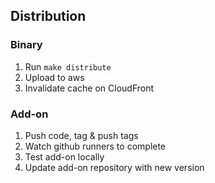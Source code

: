 
## Distribution

### Binary

1. Run `make distribute`
2. Upload to aws
3. Invalidate cache on CloudFront

### Add-on

1. Push code, tag & push tags
2. Watch github runners to complete
3. Test add-on locally
4. Update add-on repository with new version